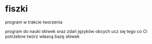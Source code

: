 # fiszki
program w trakcie tworzenia


program do nauki słówek oraz zdań języków obcych
ucz się tego co Ci potrzebne
twórz własną bazę słówek
